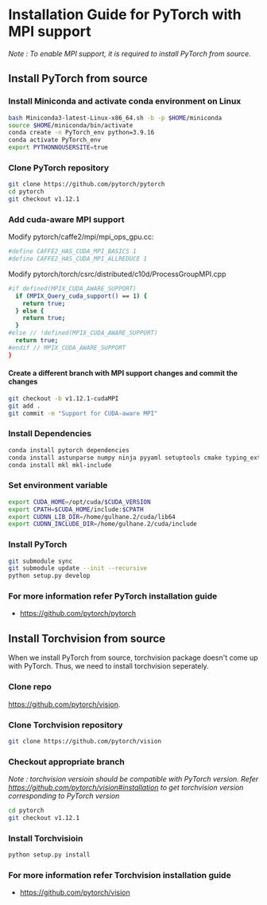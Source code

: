 # Installation Guide for PyTorch with MPI support

*Note : To enable MPI support, it is required to install PyTorch from source.*</br>

## Install PyTorch from source
### Install Miniconda and activate conda environment on Linux

```bash
bash Miniconda3-latest-Linux-x86_64.sh -b -p $HOME/miniconda
source $HOME/miniconda/bin/activate
conda create -n PyTorch_env python=3.9.16
conda activate PyTorch_env
export PYTHONNOUSERSITE=true
```

### Clone PyTorch repository
```bash
git clone https://github.com/pytorch/pytorch
cd pytorch
git checkout v1.12.1
```

### Add cuda-aware MPI support
Modify pytorch/caffe2/mpi/mpi_ops_gpu.cc:
```bash
#define CAFFE2_HAS_CUDA_MPI_BASICS 1
#define CAFFE2_HAS_CUDA_MPI_ALLREDUCE 1
```

Modify pytorch/torch/csrc/distributed/c10d/ProcessGroupMPI.cpp
```bash
#if defined(MPIX_CUDA_AWARE_SUPPORT)
  if (MPIX_Query_cuda_support() == 1) {
    return true;
  } else {
    return true;
  }
#else // !defined(MPIX_CUDA_AWARE_SUPPORT)
  return true;
#endif // MPIX_CUDA_AWARE_SUPPORT
}
```

#### Create a different branch with MPI support changes and commit the changes

```bash
git checkout -b v1.12.1-cudaMPI
git add .
git commit -m "Support for CUDA-aware MPI"
```

### Install Dependencies
```bash
conda install pytorch dependencies 
conda install astunparse numpy ninja pyyaml setuptools cmake typing_extensions six requests dataclasses
conda install mkl mkl-include

```
### Set environment variable 
```bash
export CUDA_HOME=/opt/cuda/$CUDA_VERSION
export CPATH=$CUDA_HOME/include:$CPATH
export CUDNN_LIB_DIR=/home/gulhane.2/cuda/lib64
export CUDNN_INCLUDE_DIR=/home/gulhane.2/cuda/include
```

### Install PyTorch
```bash
git submodule sync
git submodule update --init --recursive
python setup.py develop
```
### For more information refer PyTorch installation guide 
- https://github.com/pytorch/pytorch


## Install Torchvision from source
When we install PyTorch from source, torchvision package doesn't come up with PyTorch. Thus, we need to install torchvision seperately.

### Clone repo
https://github.com/pytorch/vision.

### Clone Torchvision repository
```bash
git clone https://github.com/pytorch/vision
```

### Checkout appropriate branch

*Note : torchvision versioin should be compatible with PyTorch version. Refer https://github.com/pytorch/vision#installation to get torchvision version corresponding to PyTorch version*
```bash
cd pytorch
git checkout v1.12.1
```

### Install Torchvisioin

```bash
python setup.py install
```
### For more information refer Torchvision installation guide 
- https://github.com/pytorch/vision

